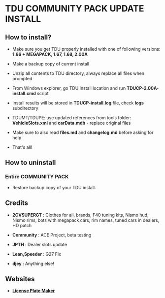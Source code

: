 # TDU COMMUNITY PACK UPDATE INSTALL

## How to install?

- Make sure you get TDU properly installed with one of following versions: **1.66 + MEGAPACK, 1.67, 1.68, 2.00A**

- Make a backup copy of current install

- Unzip all contents to TDU directory, always replace all files when prompted

- From Windows explorer, go TDU install location and run **TDUCP-2.00A-install.cmd** script

- Install results will be stored in **TDUCP-install.log** file, check **logs** subdirectory

- TDUMT/TDUPE: use updated references from tools folder: **VehicleSlots.xml** and **carData.mdb** - replace original files

- Make sure to also read **files.md** and **changelog.md** before asking for help

- That's all!


## How to uninstall

### Entire COMMUNITY PACK

- Restore backup copy of your TDU install.


## Credits

- **2CVSUPERGT** : Clothes for all, brands, F40 tuning kits, Nismo hud, Nismo rims, bots with megapack cars, rim names, tuned cars in dealers, HD patch

- **Community** : ACE Project, beta testing

- **JPTH** : Dealer slots update

- **Lean,Speeder** : G27 Fix

- **djey** : Anything else!


## Websites

- **[License Plate Maker](http://acme.com/licensemaker/licensemaker.cgi?state=Hawaii&text=2.00A&plate=1991&r=1461579615)**